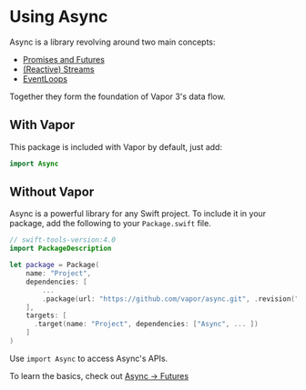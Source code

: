 # Using Async

Async is a library revolving around two main concepts:

- [Promises and Futures](futures.md)
- [(Reactive) Streams](streams.md)
- [EventLoops](eventloop.md)

Together they form the foundation of Vapor 3's data flow.

## With Vapor

This package is included with Vapor by default, just add:

```swift
import Async
```

## Without Vapor

Async is a powerful library for any Swift project. To include it in your package, add the following to your `Package.swift` file.

```swift
// swift-tools-version:4.0
import PackageDescription

let package = Package(
    name: "Project",
    dependencies: [
        ...
        .package(url: "https://github.com/vapor/async.git", .revision("beta")),
    ],
    targets: [
      .target(name: "Project", dependencies: ["Async", ... ])
    ]
)
```

Use `import Async` to access Async's APIs.

To learn the basics, check out [Async &rarr; Futures](futures.md)

<!-- TODO: Update async dependency pointer on release -->
